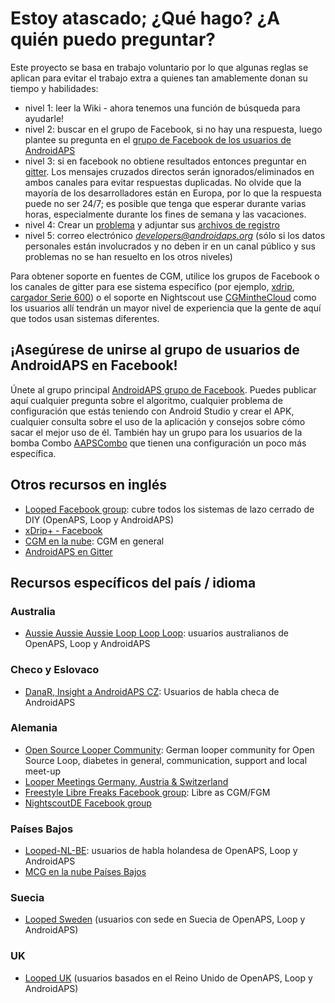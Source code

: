 # Estoy atascado; ¿Qué hago? ¿A quién puedo preguntar?

Este proyecto se basa en trabajo voluntario por lo que algunas reglas se aplican para evitar el trabajo extra a quienes tan amablemente donan su tiempo y habilidades:

* nivel 1: leer la Wiki - ahora tenemos una función de búsqueda para ayudarle!
* nivel 2: buscar en el grupo de Facebook, si no hay una respuesta, luego plantee su pregunta en el [grupo de Facebook de los usuarios de AndroidAPS](https://www.facebook.com/groups/1900195340201874/)
* nivel 3: si en facebook no obtiene resultados entonces preguntar en [gitter](https://gitter.im/MilosKozak/AndroidAPS). Los mensajes cruzados directos serán ignorados/eliminados en ambos canales para evitar respuestas duplicadas. No olvide que la mayoría de los desarrolladores están en Europa, por lo que la respuesta puede no ser 24/7; es posible que tenga que esperar durante varias horas, especialmente durante los fines de semana y las vacaciones.
* nivel 4: Crear un [problema](https://github.com/MilosKozak/AndroidAPS/issues) y adjuntar sus [archivos de registro](../Usage/Accessing-logfiles.md)
* nivel 5: correo electrónico *developers@androidaps.org* (sólo si los datos personales están involucrados y no deben ir en un canal público y sus problemas no se han resuelto en los otros niveles)

Para obtener soporte en fuentes de CGM, utilice los grupos de Facebook o los canales de gitter para ese sistema específico (por ejemplo, [xdrip](https://www.facebook.com/groups/xDripG5/), [cargador Serie 600](https://www.facebook.com/groups/NightscoutForMedtronic/)) o el soporte en Nightscout use [CGMintheCloud](https://www.facebook.com/groups/cgminthecloud/) como los usuarios allí tendrán un mayor nivel de experiencia que la gente de aquí que todos usan sistemas diferentes.

## ¡Asegúrese de unirse al grupo de usuarios de AndroidAPS en Facebook!

Únete al grupo principal [AndroidAPS grupo de Facebook](https://www.facebook.com/groups/1900195340201874/). Puedes publicar aquí cualquier pregunta sobre el algoritmo, cualquier problema de configuración que estás teniendo con Android Studio y crear el APK, cualquier consulta sobre el uso de la aplicación y consejos sobre cómo sacar el mejor uso de él. También hay un grupo para los usuarios de la bomba Combo [AAPSCombo](https://www.facebook.com/groups/127507891261169/) que tienen una configuración un poco más específica.

## Otros recursos en inglés

* [Looped Facebook group](https://www.facebook.com/groups/TheLoopedGroup): cubre todos los sistemas de lazo cerrado de DIY (OpenAPS, Loop y AndroidAPS)
* [xDrip+ - Facebook](https://www.facebook.com/groups/xDripG5/)
* [CGM en la nube](https://www.facebook.com/groups/cgminthecloud/): CGM en general
* [AndroidAPS en Gitter](https://gitter.im/MilosKozak/AndroidAPS)

## Recursos específicos del país / idioma

### Australia

* [Aussie Aussie Aussie Loop Loop Loop](https://www.facebook.com/groups/AussieLooping/): usuarios australianos de OpenAPS, Loop y AndroidAPS

### Checo y Eslovaco

* [DanaR, Insight a AndroidAPS CZ](https://www.facebook.com/groups/AndroidAPSCZ/): Usuarios de habla checa de AndroidAPS

### Alemania

* [Open Source Looper Community](https://de.loopercommunity.org/): German looper community for Open Source Loop, diabetes in general, communication, support and local meet-up
* [Looper Meetings Germany, Austria & Switzerland](http://loopertreffen.androidaps.de)
* [Freestyle Libre Freaks Facebook group](https://www.facebook.com/groups/FreestyleLibreFreaks/): Libre as CGM/FGM
* [NightscoutDE Facebook group](https://www.facebook.com/groups/nightscoutDE/)

### Países Bajos

* [Looped-NL-BE](https://www.facebook.com/groups/117102135652893): usuarios de habla holandesa de OpenAPS, Loop y AndroidAPS
* [MCG en la nube Países Bajos](https://www.facebook.com/groups/1764754560436596)

### Suecia

* [Looped Sweden](https://www.facebook.com/groups/661514380864081/) (usuarios con sede en Suecia de OpenAPS, Loop y AndroidAPS)

### UK

* [Looped UK](https://www.facebook.com/groups/LoopedUK/) (usuarios basados en el Reino Unido de OpenAPS, Loop y AndroidAPS)